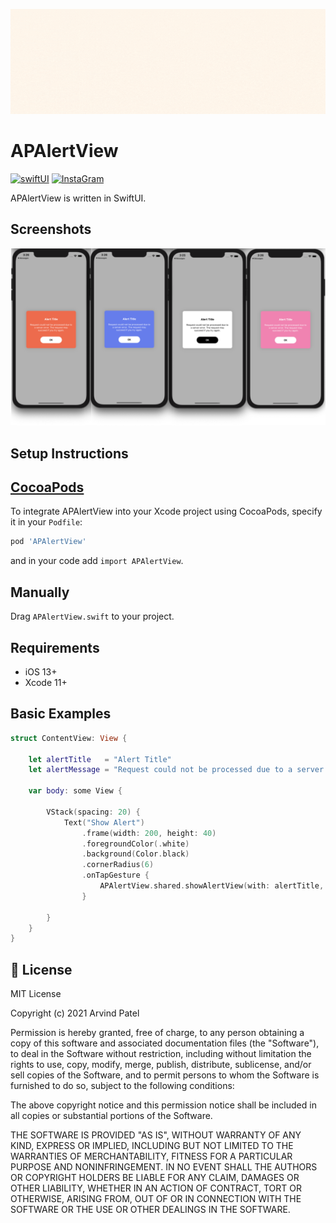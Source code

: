 <img src="https://github.com/Arvindcs/APAlertView/blob/main/images/banner.gif"></a>

APAlertView
=============

[![swiftUI](https://img.shields.io/badge/SWIFTUI-green)](https://developer.apple.com/documentation/swiftui)
[![InstaGram](https://img.shields.io/badge/Instagram-CodewithArvind-brightgreen)](https://www.instagram.com/codewitharvind)


APAlertView is written in SwiftUI.

Screenshots
---------
<img src="https://github.com/Arvindcs/APAlertView/blob/main/images/screenshot.png"></a>


Setup Instructions
------------------
[CocoaPods](http://cocoapods.org)
------------------
To integrate APAlertView into your Xcode project using CocoaPods, specify it in your `Podfile`:
```ruby
pod 'APAlertView'
```
and in your code add `import APAlertView`.

## Manually

Drag `APAlertView.swift` to your project.

## Requirements
* iOS 13+
* Xcode 11+

Basic Examples
---------
```swift
struct ContentView: View {
    
    let alertTitle   = "Alert Title"
    let alertMessage = "Request could not be processed due to a server error. The request may succeed if you try again."
    
    var body: some View {
        
        VStack(spacing: 20) {
            Text("Show Alert")
                .frame(width: 200, height: 40)
                .foregroundColor(.white)
                .background(Color.black)
                .cornerRadius(6)
                .onTapGesture {
                    APAlertView.shared.showAlertView(with: alertTitle, message: alertMessage, buttonTitle: "OK")
                }
            
        }
    }
}
```

## 📃 License

MIT License

Copyright (c) 2021 Arvind Patel

Permission is hereby granted, free of charge, to any person obtaining a copy
of this software and associated documentation files (the "Software"), to deal
in the Software without restriction, including without limitation the rights
to use, copy, modify, merge, publish, distribute, sublicense, and/or sell
copies of the Software, and to permit persons to whom the Software is
furnished to do so, subject to the following conditions:

The above copyright notice and this permission notice shall be included in all
copies or substantial portions of the Software.

THE SOFTWARE IS PROVIDED "AS IS", WITHOUT WARRANTY OF ANY KIND, EXPRESS OR
IMPLIED, INCLUDING BUT NOT LIMITED TO THE WARRANTIES OF MERCHANTABILITY,
FITNESS FOR A PARTICULAR PURPOSE AND NONINFRINGEMENT. IN NO EVENT SHALL THE
AUTHORS OR COPYRIGHT HOLDERS BE LIABLE FOR ANY CLAIM, DAMAGES OR OTHER
LIABILITY, WHETHER IN AN ACTION OF CONTRACT, TORT OR OTHERWISE, ARISING FROM,
OUT OF OR IN CONNECTION WITH THE SOFTWARE OR THE USE OR OTHER DEALINGS IN THE
SOFTWARE.
